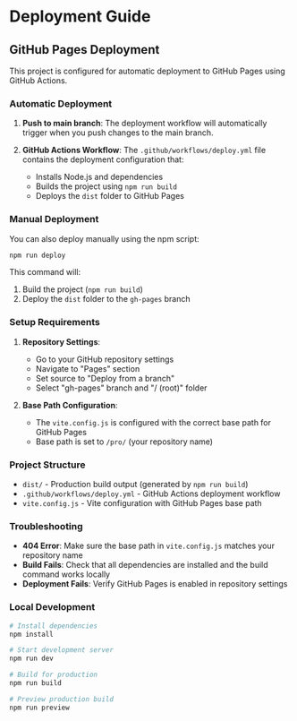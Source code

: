 # Deployment Guide

## GitHub Pages Deployment

This project is configured for automatic deployment to GitHub Pages using GitHub Actions.

### Automatic Deployment

1. **Push to main branch**: The deployment workflow will automatically trigger when you push changes to the main branch.

2. **GitHub Actions Workflow**: The `.github/workflows/deploy.yml` file contains the deployment configuration that:
   - Installs Node.js and dependencies
   - Builds the project using `npm run build`
   - Deploys the `dist` folder to GitHub Pages

### Manual Deployment

You can also deploy manually using the npm script:

```bash
npm run deploy
```

This command will:
1. Build the project (`npm run build`)
2. Deploy the `dist` folder to the `gh-pages` branch

### Setup Requirements

1. **Repository Settings**: 
   - Go to your GitHub repository settings
   - Navigate to "Pages" section
   - Set source to "Deploy from a branch"
   - Select "gh-pages" branch and "/ (root)" folder

2. **Base Path Configuration**: 
   - The `vite.config.js` is configured with the correct base path for GitHub Pages
   - Base path is set to `/pro/` (your repository name)

### Project Structure

- `dist/` - Production build output (generated by `npm run build`)
- `.github/workflows/deploy.yml` - GitHub Actions deployment workflow
- `vite.config.js` - Vite configuration with GitHub Pages base path

### Troubleshooting

- **404 Error**: Make sure the base path in `vite.config.js` matches your repository name
- **Build Fails**: Check that all dependencies are installed and the build command works locally
- **Deployment Fails**: Verify GitHub Pages is enabled in repository settings

### Local Development

```bash
# Install dependencies
npm install

# Start development server
npm run dev

# Build for production
npm run build

# Preview production build
npm run preview
```